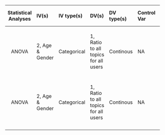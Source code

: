 | **Statistical Analyses**	|  **IV(s)**  |  **IV type(s)** |  **DV(s)**  |  **DV type(s)**  |  **Control Var** | **Control Var type**  | **Question to be answered** | **_H0_** | **alpha** | **link to paper**| 
|:----------:|:----------|:------------|:-------------|:-------------|:------------|:------------- |:------------------|:----:|:-------:|:-------|
ANOVA	| 2, Age & Gender | Categorical | 1, Ratio to all topics for all users  | Continous | NA | 	NA | Are the differences in ratios between age and gender groups different ? | 1. Ratio(teens) = Ratio(adults) 2. Ratio(male) = Ratio(female) | 0.05 |[Is a picture really worth a thousand words?](https://journals.plos.org/plosone/article?id=10.1371/journal.pone.0204938#sec011) |
ANOVA	| 2, Age & Gender | Categorical | 1, Ratio to all topics for all users  | Continous | NA | 	NA | Are the differences in ratios between age and gender groups different ? | 1. Ratio(teens) = Ratio(adults) 2. Ratio(male) = Ratio(female) | 0.05 |[Is a picture really worth a thousand words?](https://journals.plos.org/plosone/article?id=10.1371/journal.pone.0204938#sec011) |
  |||||||||
